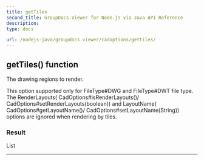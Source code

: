```yaml
---
title: getTiles
second_title: GroupDocs.Viewer for Node.js via Java API Reference
description: 
type: docs

url: /nodejs-java/groupdocs.viewer/cadoptions/gettiles/
---
```


## getTiles()  function

 The drawing regions to render.
 
 
 
 This option supported only for  FileType#DWG and  FileType#DWT
 file type.
 The
  RenderLayouts( CadOptions#isRenderLayouts()/ CadOptions#setRenderLayouts(boolean))
 and
  LayoutName( CadOptions#getLayoutName()/ CadOptions#setLayoutName(String))
 options are ignored
 when rendering by tiles.
 
 

### Result
List


---


